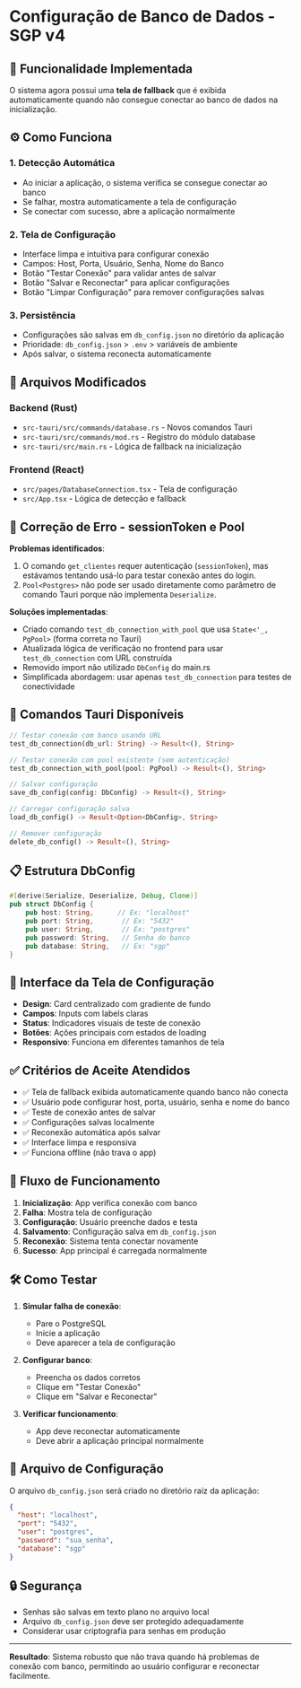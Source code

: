 # Configuração de Banco de Dados - SGP v4

## 🎯 Funcionalidade Implementada

O sistema agora possui uma **tela de fallback** que é exibida automaticamente quando não consegue conectar ao banco de dados na inicialização.

## ⚙️ Como Funciona

### 1. **Detecção Automática**
- Ao iniciar a aplicação, o sistema verifica se consegue conectar ao banco
- Se falhar, mostra automaticamente a tela de configuração
- Se conectar com sucesso, abre a aplicação normalmente

### 2. **Tela de Configuração**
- Interface limpa e intuitiva para configurar conexão
- Campos: Host, Porta, Usuário, Senha, Nome do Banco
- Botão "Testar Conexão" para validar antes de salvar
- Botão "Salvar e Reconectar" para aplicar configurações
- Botão "Limpar Configuração" para remover configurações salvas

### 3. **Persistência**
- Configurações são salvas em `db_config.json` no diretório da aplicação
- Prioridade: `db_config.json` > `.env` > variáveis de ambiente
- Após salvar, o sistema reconecta automaticamente

## 🔧 Arquivos Modificados

### Backend (Rust)
- `src-tauri/src/commands/database.rs` - Novos comandos Tauri
- `src-tauri/src/commands/mod.rs` - Registro do módulo database
- `src-tauri/src/main.rs` - Lógica de fallback na inicialização

### Frontend (React)
- `src/pages/DatabaseConnection.tsx` - Tela de configuração
- `src/App.tsx` - Lógica de detecção e fallback

## 🔧 Correção de Erro - sessionToken e Pool<Postgres>

**Problemas identificados**: 
1. O comando `get_clientes` requer autenticação (`sessionToken`), mas estávamos tentando usá-lo para testar conexão antes do login.
2. `Pool<Postgres>` não pode ser usado diretamente como parâmetro de comando Tauri porque não implementa `Deserialize`.

**Soluções implementadas**:
- Criado comando `test_db_connection_with_pool` que usa `State<'_, PgPool>` (forma correta no Tauri)
- Atualizada lógica de verificação no frontend para usar `test_db_connection` com URL construída
- Removido import não utilizado `DbConfig` do main.rs
- Simplificada abordagem: usar apenas `test_db_connection` para testes de conectividade

## 🚀 Comandos Tauri Disponíveis

```rust
// Testar conexão com banco usando URL
test_db_connection(db_url: String) -> Result<(), String>

// Testar conexão com pool existente (sem autenticação)
test_db_connection_with_pool(pool: PgPool) -> Result<(), String>

// Salvar configuração
save_db_config(config: DbConfig) -> Result<(), String>

// Carregar configuração salva
load_db_config() -> Result<Option<DbConfig>, String>

// Remover configuração
delete_db_config() -> Result<(), String>
```

## 📋 Estrutura DbConfig

```rust
#[derive(Serialize, Deserialize, Debug, Clone)]
pub struct DbConfig {
    pub host: String,      // Ex: "localhost"
    pub port: String,       // Ex: "5432"
    pub user: String,       // Ex: "postgres"
    pub password: String,   // Senha do banco
    pub database: String,   // Ex: "sgp"
}
```

## 🎨 Interface da Tela de Configuração

- **Design**: Card centralizado com gradiente de fundo
- **Campos**: Inputs com labels claras
- **Status**: Indicadores visuais de teste de conexão
- **Botões**: Ações principais com estados de loading
- **Responsivo**: Funciona em diferentes tamanhos de tela

## ✅ Critérios de Aceite Atendidos

- ✅ Tela de fallback exibida automaticamente quando banco não conecta
- ✅ Usuário pode configurar host, porta, usuário, senha e nome do banco
- ✅ Teste de conexão antes de salvar
- ✅ Configurações salvas localmente
- ✅ Reconexão automática após salvar
- ✅ Interface limpa e responsiva
- ✅ Funciona offline (não trava o app)

## 🔄 Fluxo de Funcionamento

1. **Inicialização**: App verifica conexão com banco
2. **Falha**: Mostra tela de configuração
3. **Configuração**: Usuário preenche dados e testa
4. **Salvamento**: Configuração salva em `db_config.json`
5. **Reconexão**: Sistema tenta conectar novamente
6. **Sucesso**: App principal é carregada normalmente

## 🛠️ Como Testar

1. **Simular falha de conexão**:
   - Pare o PostgreSQL
   - Inicie a aplicação
   - Deve aparecer a tela de configuração

2. **Configurar banco**:
   - Preencha os dados corretos
   - Clique em "Testar Conexão"
   - Clique em "Salvar e Reconectar"

3. **Verificar funcionamento**:
   - App deve reconectar automaticamente
   - Deve abrir a aplicação principal normalmente

## 📁 Arquivo de Configuração

O arquivo `db_config.json` será criado no diretório raiz da aplicação:

```json
{
  "host": "localhost",
  "port": "5432",
  "user": "postgres",
  "password": "sua_senha",
  "database": "sgp"
}
```

## 🔒 Segurança

- Senhas são salvas em texto plano no arquivo local
- Arquivo `db_config.json` deve ser protegido adequadamente
- Considerar usar criptografia para senhas em produção

---

**Resultado**: Sistema robusto que não trava quando há problemas de conexão com banco, permitindo ao usuário configurar e reconectar facilmente.
